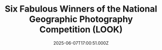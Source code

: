 ---
title: "Six Fabulous Winners of the National Geographic Photography Competition (LOOK)"
date: 2025-06-07T17:00:51.000Z
category: Human Kindness
externalLink: "https://www.goodnewsnetwork.org/six-fabulous-winners-of-the-national-geographic-photography-competition-look/"
image: ""
excerpt: "Winners of the 12th annual National Geographic Traveller (UK) Photography Competition were revealed, highlighting the best in travel photography. Open to both amateur and professional photographers from across the UK and Ireland, they submitted their best travel images taken during the past twelve months. Winners are awarded in six categories: People, City Life, Landscape, Wildlife, […] The post Six Fabulous…"
---